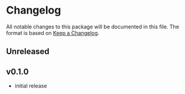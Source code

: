 # Changelog

All notable changes to this package will be documented in this file. The format is based on [Keep a Changelog](http://keepachangelog.com/).

## Unreleased

## v0.1.0

* initial release